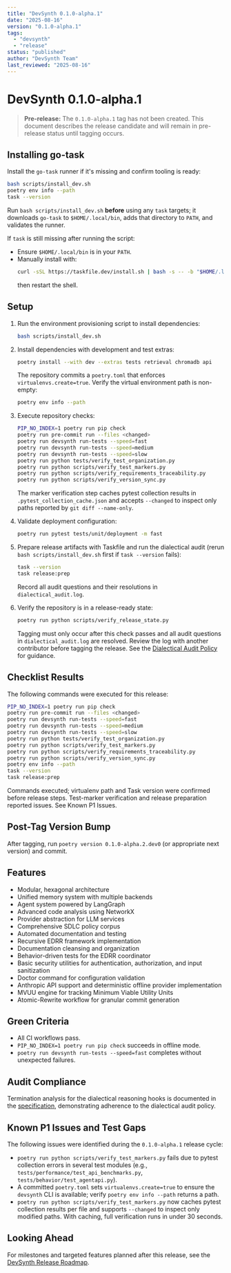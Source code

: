 ```yaml
---
title: "DevSynth 0.1.0-alpha.1"
date: "2025-08-16"
version: "0.1.0-alpha.1"
tags:
  - "devsynth"
  - "release"
status: "published"
author: "DevSynth Team"
last_reviewed: "2025-08-16"
---
```


# DevSynth 0.1.0-alpha.1

> **Pre-release:** The `0.1.0-alpha.1` tag has not been created. This document describes the release candidate and will remain in pre-release status until tagging occurs.

## Installing go-task

Install the `go-task` runner if it's missing and confirm tooling is ready:

```bash
bash scripts/install_dev.sh
poetry env info --path
task --version
```

Run `bash scripts/install_dev.sh` **before** using any `task` targets; it
downloads `go-task` to `$HOME/.local/bin`, adds that directory to `PATH`, and
validates the runner.

If `task` is still missing after running the script:

- Ensure `$HOME/.local/bin` is in your `PATH`.
- Manually install with:
  ```bash
  curl -sSL https://taskfile.dev/install.sh | bash -s -- -b "$HOME/.local/bin"
  ```
  then restart the shell.

## Setup

1. Run the environment provisioning script to install dependencies:
   ```bash
   bash scripts/install_dev.sh
   ```
2. Install dependencies with development and test extras:
   ```bash
   poetry install --with dev --extras tests retrieval chromadb api
   ```
   The repository commits a `poetry.toml` that enforces `virtualenvs.create=true`.
   Verify the virtual environment path is non-empty:
   ```bash
   poetry env info --path
   ```
3. Execute repository checks:
   ```bash
   PIP_NO_INDEX=1 poetry run pip check
   poetry run pre-commit run --files <changed>
   poetry run devsynth run-tests --speed=fast
   poetry run devsynth run-tests --speed=medium
   poetry run devsynth run-tests --speed=slow
   poetry run python tests/verify_test_organization.py
   poetry run python scripts/verify_test_markers.py
   poetry run python scripts/verify_requirements_traceability.py
   poetry run python scripts/verify_version_sync.py
   ```
   The marker verification step caches pytest collection results in `.pytest_collection_cache.json` and accepts `--changed` to inspect only paths reported by `git diff --name-only`.
4. Validate deployment configuration:
   ```bash
   poetry run pytest tests/unit/deployment -m fast
   ```
5. Prepare release artifacts with Taskfile and run the dialectical audit (rerun `bash scripts/install_dev.sh` first if `task --version` fails):
   ```bash
   task --version
   task release:prep
   ```
   Record all audit questions and their resolutions in `dialectical_audit.log`.

6. Verify the repository is in a release-ready state:
   ```bash
   poetry run python scripts/verify_release_state.py
   ```
   Tagging must only occur after this check passes and all audit questions in `dialectical_audit.log` are resolved.
  Review the log with another contributor before tagging the release.
  See the [Dialectical Audit Policy](../policies/dialectical_audit.md) for guidance.

## Checklist Results

The following commands were executed for this release:

```bash
PIP_NO_INDEX=1 poetry run pip check
poetry run pre-commit run --files <changed>
poetry run devsynth run-tests --speed=fast
poetry run devsynth run-tests --speed=medium
poetry run devsynth run-tests --speed=slow
poetry run python tests/verify_test_organization.py
poetry run python scripts/verify_test_markers.py
poetry run python scripts/verify_requirements_traceability.py
poetry run python scripts/verify_version_sync.py
poetry env info --path
task --version
task release:prep
```

Commands executed; virtualenv path and Task version were confirmed before release steps. Test-marker verification and release preparation reported issues. See Known P1 Issues.
## Post-Tag Version Bump
After tagging, run `poetry version 0.1.0-alpha.2.dev0` (or appropriate next version) and commit.



## Features

- Modular, hexagonal architecture
- Unified memory system with multiple backends
- Agent system powered by LangGraph
- Advanced code analysis using NetworkX
- Provider abstraction for LLM services
- Comprehensive SDLC policy corpus
- Automated documentation and testing
- Recursive EDRR framework implementation
- Documentation cleansing and organization
- Behavior-driven tests for the EDRR coordinator
- Basic security utilities for authentication, authorization, and input sanitization
- Doctor command for configuration validation
- Anthropic API support and deterministic offline provider implementation
- MVUU engine for tracking Minimum Viable Utility Units
- Atomic-Rewrite workflow for granular commit generation

## Green Criteria

- All CI workflows pass.
- `PIP_NO_INDEX=1 poetry run pip check` succeeds in offline mode.
- `poetry run devsynth run-tests --speed=fast` completes without unexpected failures.

## Audit Compliance

Termination analysis for the dialectical reasoning hooks is documented in the
[specification](../specifications/dialectical_reasoning.md#termination),
demonstrating adherence to the dialectical audit policy.

## Known P1 Issues and Test Gaps

The following issues were identified during the `0.1.0-alpha.1` release cycle:
- `poetry run python scripts/verify_test_markers.py` fails due to pytest collection errors in several test modules (e.g., `tests/performance/test_api_benchmarks.py`, `tests/behavior/test_agentapi.py`).
- A committed `poetry.toml` sets `virtualenvs.create=true` to ensure the `devsynth` CLI is available; verify `poetry env info --path` returns a path.
- `poetry run python scripts/verify_test_markers.py` now caches pytest collection results per file and supports `--changed` to inspect only modified paths. With caching, full verification runs in under 30 seconds.

## Looking Ahead

For milestones and targeted features planned after this release, see the [DevSynth Release Roadmap](roadmap.md).
